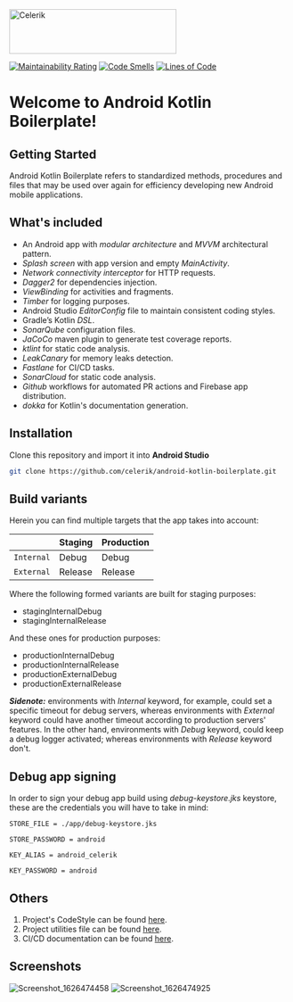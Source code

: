 
<img src="https://www.celerik.com/wp-content/uploads/2019/12/celerik-1.svg" alt="Celerik"  width="300" height="80"/>

 [![Maintainability Rating](https://sonarcloud.io/api/project_badges/measure?project=celerik_android-kotlin-boilerplate&metric=sqale_rating)](https://sonarcloud.io/dashboard?id=celerik_android-kotlin-boilerplate) [![Code Smells](https://sonarcloud.io/api/project_badges/measure?project=celerik_android-kotlin-boilerplate&metric=code_smells)](https://sonarcloud.io/dashboard?id=celerik_android-kotlin-boilerplate) [![Lines of Code](https://sonarcloud.io/api/project_badges/measure?project=celerik_android-kotlin-boilerplate&metric=ncloc)](https://sonarcloud.io/dashboard?id=celerik_android-kotlin-boilerplate)

# Welcome to Android Kotlin Boilerplate!  
  
## Getting Started  
Android Kotlin Boilerplate refers to standardized methods, procedures and files that may be used over again for efficiency developing new Android mobile applications.  
  
## What's included  
* An Android app with _modular architecture_ and _MVVM_ architectural pattern.
* _Splash screen_ with app version and empty _MainActivity_.
* _Network connectivity interceptor_ for HTTP requests.
* _Dagger2_ for dependencies injection.
* _ViewBinding_ for activities and fragments.
* _Timber_ for logging purposes.
* Android Studio _EditorConfig_ file to maintain consistent coding styles.
* Gradle’s Kotlin _DSL_.
* _SonarQube_ configuration files.
* _JaCoCo_ maven plugin to generate test coverage reports.
* _ktlint_ for static code analysis.
* _LeakCanary_ for memory leaks detection.
* _Fastlane_ for CI/CD tasks.
* _SonarCloud_ for static code analysis.
* _Github_ workflows for automated PR actions and Firebase app distribution.
* _dokka_ for Kotlin's documentation generation.

## Installation  
Clone this repository and import it into **Android Studio**  
```bash  
git clone https://github.com/celerik/android-kotlin-boilerplate.git  
```  
  
## Build variants  
Herein you can find multiple targets that the app takes into account:  
  
|          |Staging    |Production  |
|----------|-----------|------------|  
|`Internal`|Debug      |Debug       |
|`External`|Release     |Release    |
  
 Where the following formed variants are built for staging purposes:  
- stagingInternalDebug  
- stagingInternalRelease  
  
 And these ones for production purposes:  
- productionInternalDebug  
- productionInternalRelease  
- productionExternalDebug  
- productionExternalRelease  
  
**_Sidenote:_**  environments with _Internal_ keyword, for example, could set a specific timeout for debug servers, whereas environments with _External_ keyword could have another timeout according to production servers' features. In the other hand, environments with _Debug_ keyword, could keep a debug logger activated; whereas environments with _Release_ keyword don't.  
  
## Debug app signing
In order to sign your debug app build using _debug-keystore.jks_ keystore, these are the credentials you will have to take in mind:
   
`STORE_FILE = ./app/debug-keystore.jks`

`STORE_PASSWORD = android`

`KEY_ALIAS = android_celerik`

`KEY_PASSWORD = android`
  
## Others  
1. Project's CodeStyle can be found [here](docs/codestyle.md).  
2. Project utilities file can be found [here](docs/utilities.md).
3. CI/CD documentation can be found [here](docs/cicd.md).  

## Screenshots  
  
![Screenshot_1626474458](https://user-images.githubusercontent.com/25390317/126014560-dbd18cf5-75f9-4e0a-a72e-9b63e6db0bf4.png)
![Screenshot_1626474925](https://user-images.githubusercontent.com/25390317/126014713-1c25cf42-7307-4d05-b121-5be96abdf1a4.png)
